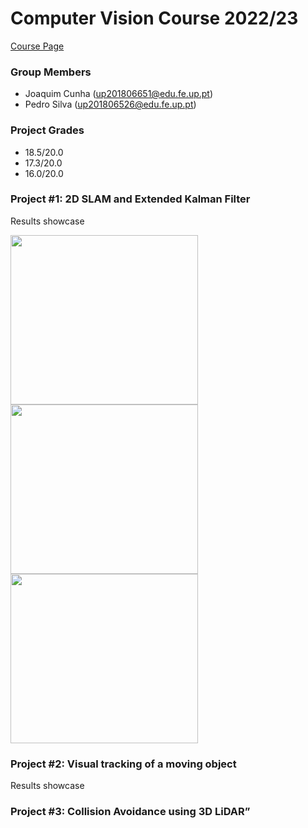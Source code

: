 # Computer Vision Course 2022/23 
[Course Page](https://sigarra.up.pt/feup/pt/ucurr_geral.ficha_uc_view?pv_ocorrencia_id=500375)  
    
### Group Members
 * Joaquim Cunha    (up201806651@edu.fe.up.pt) 
 * Pedro Silva    (up201806526@edu.fe.up.pt)

### Project Grades
 * 18.5/20.0
 * 17.3/20.0
 * 16.0/20.0

### Project #1: 2D SLAM and Extended Kalman Filter
Results showcase


<img src="https://github.com/pedrosilva2703/PM-FEUP/assets/78810496/e83c49dd-959f-4230-b90c-e6f4bc78294e" style=" width:300px ; height:271px "  >

<img src="https://github.com/pedrosilva2703/PM-FEUP/assets/78810496/962583e1-4f74-4e9c-a51f-263368bd67da" style=" width:300px ; height:271px "  >

<img src="https://github.com/pedrosilva2703/PM-FEUP/assets/78810496/90ca8f39-07ea-47a9-97e9-107eae62d7a8" style=" width:300px ; height:271px "  >



### Project #2: Visual tracking of a moving object
Results showcase


### Project #3: Collision Avoidance using 3D LiDAR”



